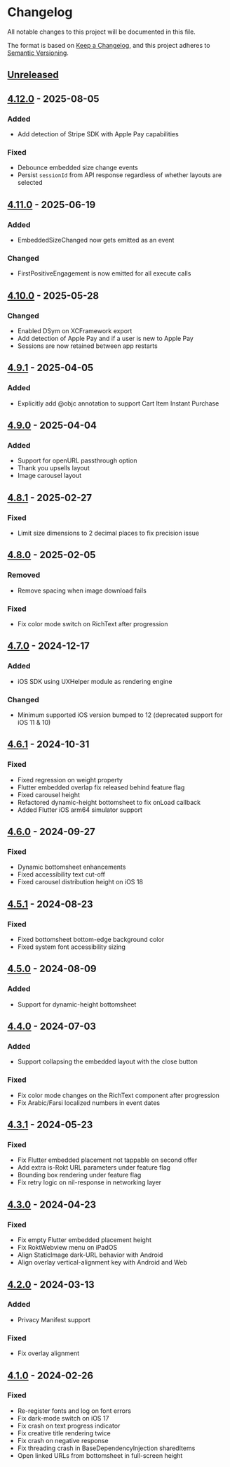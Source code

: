 <!-- markdownlint-disable MD024 -->

# Changelog

All notable changes to this project will be documented in this file.

The format is based on [Keep a Changelog](https://keepachangelog.com/en/1.1.0/),
and this project adheres to [Semantic Versioning](https://semver.org/spec/2.0.0.html).

## [Unreleased]

## [4.12.0] - 2025-08-05

### Added

- Add detection of Stripe SDK with Apple Pay capabilities

### Fixed

- Debounce embedded size change events
- Persist `sessionId` from API response regardless of whether layouts are selected

## [4.11.0] - 2025-06-19

### Added

- EmbeddedSizeChanged now gets emitted as an event

### Changed

- FirstPositiveEngagement is now emitted for all execute calls

## [4.10.0] - 2025-05-28

### Changed

- Enabled DSym on XCFramework export
- Add detection of Apple Pay and if a user is new to Apple Pay
- Sessions are now retained between app restarts

## [4.9.1] - 2025-04-05

### Added

- Explicitly add @objc annotation to support Cart Item Instant Purchase

## [4.9.0] - 2025-04-04

### Added

- Support for openURL passthrough option
- Thank you upsells layout
- Image carousel layout

## [4.8.1] - 2025-02-27

### Fixed

- Limit size dimensions to 2 decimal places to fix precision issue

## [4.8.0] - 2025-02-05

### Removed

- Remove spacing when image download fails

### Fixed

- Fix color mode switch on RichText after progression

## [4.7.0] - 2024-12-17

### Added

- iOS SDK using UXHelper module as rendering engine

### Changed

- Minimum supported iOS version bumped to 12 (deprecated support for iOS 11 & 10)

## [4.6.1] - 2024-10-31

### Fixed

- Fixed regression on weight property
- Flutter embedded overlap fix released behind feature flag
- Fixed carousel height
- Refactored dynamic-height bottomsheet to fix onLoad callback
- Added Flutter iOS arm64 simulator support

## [4.6.0] - 2024-09-27

### Fixed

- Dynamic bottomsheet enhancements
- Fixed accessibility text cut-off
- Fixed carousel distribution height on iOS 18

## [4.5.1] - 2024-08-23

### Fixed

- Fixed bottomsheet bottom-edge background color
- Fixed system font accessibility sizing

## [4.5.0] - 2024-08-09

### Added

- Support for dynamic-height bottomsheet

## [4.4.0] - 2024-07-03

### Added

- Support collapsing the embedded layout with the close button

### Fixed

- Fix color mode changes on the RichText component after progression
- Fix Arabic/Farsi localized numbers in event dates

## [4.3.1] - 2024-05-23

### Fixed

- Fix Flutter embedded placement not tappable on second offer
- Add extra is-Rokt URL parameters under feature flag
- Bounding box rendering under feature flag
- Fix retry logic on nil-response in networking layer

## [4.3.0] - 2024-04-23

### Fixed

- Fix empty Flutter embedded placement height
- Fix RoktWebview menu on iPadOS
- Align StaticImage dark-URL behavior with Android
- Align overlay vertical-alignment key with Android and Web

## [4.2.0] - 2024-03-13

### Added

- Privacy Manifest support

### Fixed

- Fix overlay alignment

## [4.1.0] - 2024-02-26

### Fixed

- Re-register fonts and log on font errors
- Fix dark-mode switch on iOS 17
- Fix crash on text progress indicator
- Fix creative title rendering twice
- Fix crash on negative response
- Fix threading crash in BaseDependencyInjection sharedItems
- Open linked URLs from bottomsheet in full-screen height

[unreleased]: https://github.com/ROKT/rokt-sdk-ios/compare/4.12.0...HEAD
[4.12.0]: https://github.com/ROKT/rokt-sdk-ios/compare/4.11.0...4.12.0
[4.11.0]: https://github.com/ROKT/rokt-sdk-ios/compare/4.10.0...4.11.0
[4.10.0]: https://github.com/ROKT/rokt-sdk-ios/compare/4.9.1...4.10.0
[4.9.1]: https://github.com/ROKT/rokt-sdk-ios/compare/4.9.0...4.9.1
[4.9.0]: https://github.com/ROKT/rokt-sdk-ios/compare/4.8.1...4.9.0
[4.8.1]: https://github.com/ROKT/rokt-sdk-ios/compare/4.8.0...4.8.1
[4.8.0]: https://github.com/ROKT/rokt-sdk-ios/compare/4.7.0...4.8.0
[4.7.0]: https://github.com/ROKT/rokt-sdk-ios/compare/4.6.1...4.7.0
[4.6.1]: https://github.com/ROKT/rokt-sdk-ios/compare/4.6.0...4.6.1
[4.6.0]: https://github.com/ROKT/rokt-sdk-ios/compare/4.5.1...4.6.0
[4.5.1]: https://github.com/ROKT/rokt-sdk-ios/compare/4.5.0...4.5.1
[4.5.0]: https://github.com/ROKT/rokt-sdk-ios/compare/4.4.0...4.5.0
[4.4.0]: https://github.com/ROKT/rokt-sdk-ios/compare/4.3.1...4.4.0
[4.3.1]: https://github.com/ROKT/rokt-sdk-ios/compare/4.3.0...4.3.1
[4.3.0]: https://github.com/ROKT/rokt-sdk-ios/compare/4.2.0...4.3.0
[4.2.0]: https://github.com/ROKT/rokt-sdk-ios/compare/4.1.0...4.2.0
[4.1.0]: https://github.com/ROKT/rokt-sdk-ios/compare/4.0.11-beta.9...4.1.0
